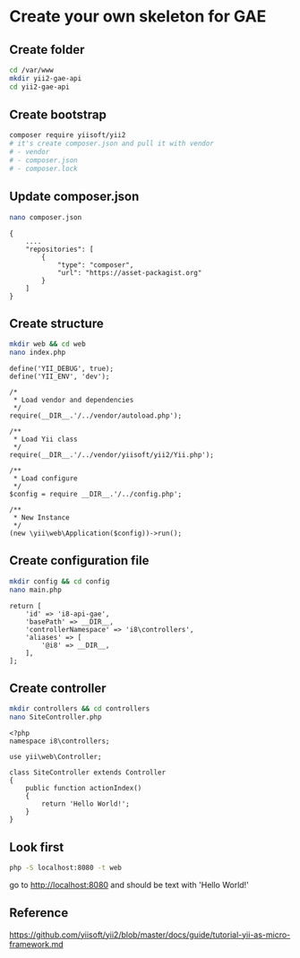 # Create your own skeleton for GAE

## Create folder

```bash
cd /var/www
mkdir yii2-gae-api
cd yii2-gae-api
```

## Create bootstrap

```bash
composer require yiisoft/yii2
# it's create composer.json and pull it with vendor
# - vendor
# - composer.json
# - composer.lock
```

## Update composer.json

```bash
nano composer.json
```

```code
{
    ....
    "repositories": [
        {
            "type": "composer",
            "url": "https://asset-packagist.org"
        }
    ]
}
```

## Create structure

```bash
mkdir web && cd web
nano index.php
```

```code
define('YII_DEBUG', true);
define('YII_ENV', 'dev');

/*
 * Load vendor and dependencies
 */
require(__DIR__.'/../vendor/autoload.php');

/**
 * Load Yii class
 */
require(__DIR__.'/../vendor/yiisoft/yii2/Yii.php');

/**
 * Load configure
 */
$config = require __DIR__.'/../config.php';

/**
 * New Instance
 */
(new \yii\web\Application($config))->run();
```

## Create configuration file

```bash
mkdir config && cd config
nano main.php
```

```code
return [
    'id' => 'i8-api-gae',
    'basePath' => __DIR__,
    'controllerNamespace' => 'i8\controllers',
    'aliases' => [
        '@i8' => __DIR__,
    ],
];
```

## Create controller

```bash
mkdir controllers && cd controllers
nano SiteController.php
```

```code
<?php
namespace i8\controllers;

use yii\web\Controller;

class SiteController extends Controller
{
    public function actionIndex()
    {
        return 'Hello World!';
    }
}
```

## Look first

```bash
php -S localhost:8080 -t web
```

go to <http://localhost:8080> and should be text with 'Hello World!'

## Reference

<https://github.com/yiisoft/yii2/blob/master/docs/guide/tutorial-yii-as-micro-framework.md>
